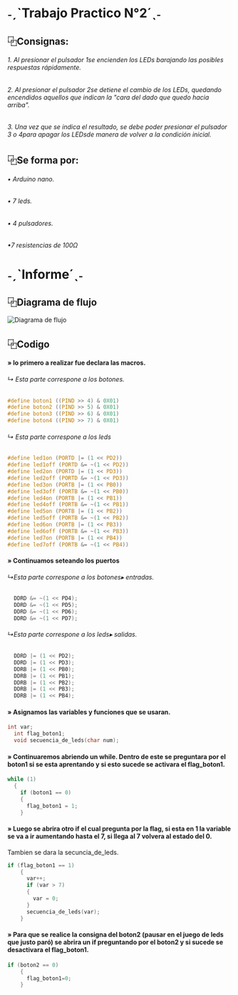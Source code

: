# ˗ˏˋTrabajo Practico N°2´ˎ˗
## ⿻Consignas:
###### 1. Al presionar el pulsador 1se encienden los LEDs barajando las posibles respuestas rápidamente.

###### 2. Al presionar el pulsador 2se detiene el cambio de los LEDs, quedando encendidos aquellos que indican la "cara del dado que quedo hacia arriba".

###### 3. Una vez que se indica el resultado, se debe poder presionar el pulsador 3 o 4para apagar los LEDsde manera de volver a la condición inicial.

## ⿻Se forma por:
###### • Arduino nano.

###### • 7 leds.

###### • 4 pulsadores.

###### •7 resistencias de 100Ω

# ˗ˏˋInforme´ˎ˗
 
 ## ⿻Diagrama de flujo 
 
 
![Diagrama de flujo](https://user-images.githubusercontent.com/111539493/206243593-f2c489be-cb49-4776-b72d-d419bf197402.png)

##  ⿻Codigo 
#### » lo primero a realizar fue declara las macros.

###### ↳ Esta parte correspone a los botones.
```c
#define boton1 ((PIND >> 4) & 0X01)
#define boton2 ((PIND >> 5) & 0X01)
#define boton3 ((PIND >> 6) & 0X01)
#define boton4 ((PIND >> 7) & 0X01)
```

###### ↳ Esta parte correspone a los leds
```c
#define led1on (PORTD |= (1 << PD2))
#define led1off (PORTD &= ~(1 << PD2))
#define led2on (PORTD |= (1 << PD3))
#define led2off (PORTD &= ~(1 << PD3))
#define led3on (PORTB |= (1 << PB0))
#define led3off (PORTB &= ~(1 << PB0))
#define led4on (PORTB |= (1 << PB1))
#define led4off (PORTB &= ~(1 << PB1))
#define led5on (PORTB |= (1 << PB2))
#define led5off (PORTB &= ~(1 << PB2))
#define led6on (PORTB |= (1 << PB3))
#define led6off (PORTB &= ~(1 << PB3))
#define led7on (PORTB |= (1 << PB4))
#define led7off (PORTB &= ~(1 << PB4))
```
#### » Continuamos seteando los puertos 

###### ↳Esta parte correspone a los botones▸ entradas.
```c
  DDRD &= ~(1 << PD4);
  DDRD &= ~(1 << PD5);
  DDRD &= ~(1 << PD6);
  DDRD &= ~(1 << PD7);
```

###### ↳Esta parte correspone a los leds▸ salidas.
```c
  DDRD |= (1 << PD2);
  DDRD |= (1 << PD3);
  DDRB |= (1 << PB0);
  DDRB |= (1 << PB1);
  DDRB |= (1 << PB2);
  DDRB |= (1 << PB3);
  DDRB |= (1 << PB4);
```
#### » Asignamos las variables y funciones que se usaran.
```c
int var;
  int flag_boton1;
  void secuencia_de_leds(char num);
```

#### » Continuaremos abriendo un while. Dentro de este se preguntara por el boton1 si se esta aprentando y si esto sucede se activara el flag_boton1.

```c
while (1) 
  {
    if (boton1 == 0)
    {
      flag_boton1 = 1;
    }
```
#### » Luego se abrira otro if el cual pregunta por la flag, si esta en 1 la variable se va a ir aumentando hasta el 7, si llega al 7 volvera al estado del 0.
Tambien se dara la secuncia_de_leds.

```c
if (flag_boton1 == 1)
    {
      var++;
      if (var > 7)
      {
        var = 0;
      }
      secuencia_de_leds(var);
    }
```

#### » Para que se realice la consigna del boton2 (pausar en el juego de leds que justo paró) se abrira un if preguntando por el boton2 y si sucede se desactivara el flag_boton1.
```c
if (boton2 == 0)
    {
      flag_boton1=0;
    }
```

